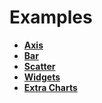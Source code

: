 # Examples

* **[Axis](/examples/axis.html)**
* **[Bar](/examples/bar.html)**
* **[Scatter](/examples/scatter.html)**
* **[Widgets](/examples/widgets.html)**
* **[Extra Charts](/examples/extraCharts.html)**